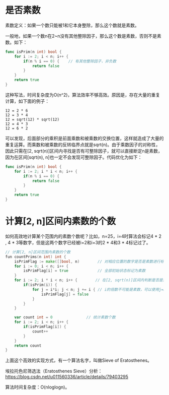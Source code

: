 # 是否素数

素数定义：如果一个数只能被1和它本身整除，那么这个数就是素数。

一般地，如果一个数n在2~n没有其他整除因子，那么这个数是素数，否则不是素数。如下：
```go
func isPrim(n int) bool {
    for i := 2; i < n; i++ {
        if(n % i == 0) {    // 有其他整除因子，非负数
            return false
        }
    }
    return true
}
```

这种写法，时间复杂度为O(n^2)，算法效率不够高效。原因是，存在大量的重复计算，如下面的例子：
```
12 = 2 * 6
12 = 3 * 4
12 = sqrt(12) * sqrt(12)
12 = 4 * 3
12 = 6 * 2
```
可以发现，后面部分的乘积是前面乘数和被乘数的交换位置，这样就造成了大量的重复运算。而乘数和被乘数的反转临界点就是sqrt(n)。由于乘数因子的对称性，因此只需在[2, sqrt(n)]区间内寻找是否有可整除因子，就可以直接断定n是素数，因为在区间[sqrt(n), n]也一定不会发现可整除因子。代码优化为如下：
```go
func isPrim(n int) bool {
    for i := 2; i * i < n; i++ {
        if(n % i == 0) {
            return false
        }
    }
    return true
}
```

# 计算[2, n]区间内素数的个数

如何高效地计算某个范围内的素数个数呢？比如，n=25，i=4时算法会标记4 * 2 , 4 * 3等数字，但是这两个数字已经被i=2和i=3的2 * 4和3 * 4标记过了。

```go
// 计算[2, n]区间范围内素数的个数
fun countPrims(n int) int {
    isPrimFlag := make([]bool, n)        // 对相应位置的数字是否是素数进行标记
    for i := 0; i < n; i++ {
        isPrimFlag[i] = true             // 全部初始状态标记为素数
    } 
    for i := 2; i * i < n; i++ {        // 在[2, sqrt(n)]区间内判断是否是素数并标记
        if(isPrim(i)) {
            for j = i*i; j < n; j += i { // i的倍数不可能是素数，可以使用j=2*i即2的倍数开始判断，但是不够高效，这里从i的平方开始遍历
                isPrimFlag[j] = false
            }
        }
    }

    var count int = 0               // 统计素数个数
    for i := 2; i < n; i++ {
        if(isPrimFlag[i]) {
            count++
        }
    }
    return count
}
```
上面这个高效的实现方式，有一个算法名字，叫做Sieve of Eratosthenes。

埃拉托色尼筛选法（Eratosthenes Sieve）分析：
https://blog.csdn.net/u011560336/article/details/79403295

算法时间复杂度：O(nloglogn)。